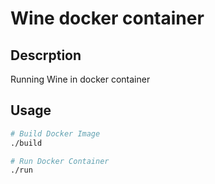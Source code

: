 # Wine docker container
## Descrption
Running Wine in docker container

## Usage
``` sh
# Build Docker Image
./build

# Run Docker Container
./run
